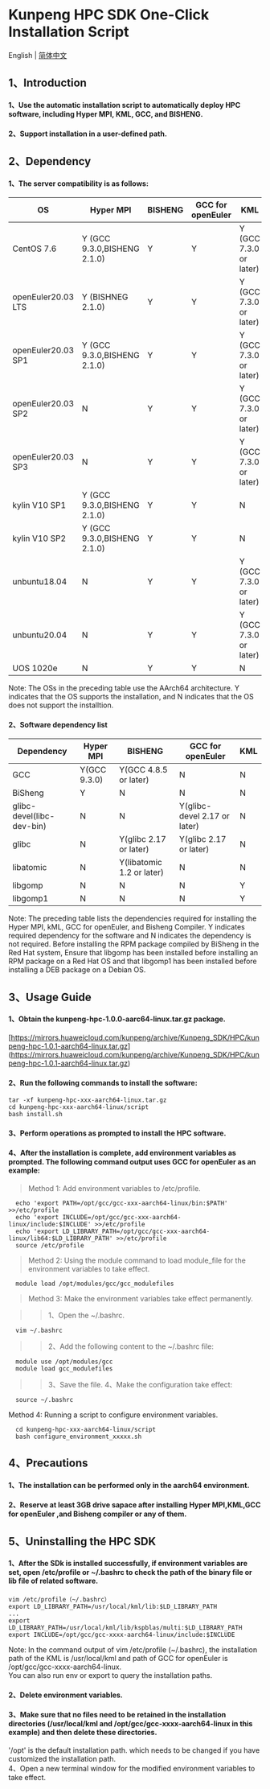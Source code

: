# **Kunpeng HPC SDK One-Click Installation Script**

English | [简体中文](README.md)

## 1、Introduction

#### 1、Use the automatic installation script to automatically deploy HPC software, including Hyper MPI, KML, GCC, and BISHENG.

#### 2、Support installation in a user-defined path.


## 2、Dependency

#### 1、The server compatibility is as follows:

|  OS  | Hyper MPI  | BISHENG | GCC for openEuler  | KML   |  
|  ---- | ----  | ---- | ---- | ----  |
| CentOS 7.6  | Y (GCC 9.3.0,BISHENG 2.1.0) | Y | Y | Y (GCC 7.3.0 or later) |
| openEuler20.03 LTS  | Y (BISHNEG 2.1.0) | Y | Y | Y (GCC 7.3.0 or later) |
| openEuler20.03 SP1  | Y (GCC 9.3.0,BISHENG 2.1.0) | Y | Y | Y (GCC 7.3.0 or later) |
| openEuler20.03 SP2  | N | Y | Y | Y (GCC 7.3.0 or later) |
| openEuler20.03 SP3  | N | Y | Y | Y (GCC 7.3.0 or later) |
| kylin V10 SP1  | Y (GCC 9.3.0,BISHENG 2.1.0) | Y | Y | N  |
| kylin V10 SP2  | Y (GCC 9.3.0,BISHENG 2.1.0) | Y | Y | N  |
| unbuntu18.04  | N | Y | Y | Y (GCC 7.3.0 or later)| 
| unbuntu20.04  | N | Y | Y | Y (GCC 7.3.0 or later) |
| UOS 1020e | N | Y | Y | N  | 

Note: The OSs in the preceding table use the AArch64 architecture. Y indicates that the OS supports the installation, and N indicates that the OS does not support the installtion.

#### 2、Software dependency list


|  Dependency  | Hyper MPI  | BISHENG | GCC for openEuler  | KML   |  
|  ---- | ----  | ---- | ---- | ----  |
| GCC  | Y(GCC 9.3.0) | Y(GCC 4.8.5 or later)| N | N |
| BiSheng  | Y | N | N | N  |
| glibc-devel(libc-dev-bin) | N  | N | Y(glibc-devel 2.17 or later) | N  |
| glibc  | N | Y(glibc 2.17 or later)| Y(glibc 2.17 or later) | N  |
| libatomic  | N | Y(libatomic 1.2 or later) | N | N  |
| libgomp  | N | N | N | Y  | 
| libgomp1  | N | N | N | Y  | 

Note: The preceding table lists the dependencies required for installing the Hyper MPI, kML, GCC for openEuler, and Bisheng Compiler. Y indicates required dependency for the software and N indicates the dependency is not required. Before installing the RPM package compiled by BiSheng in the Red Hat system, Ensure that libgomp has been installed before installing an RPM package on a Red Hat OS and that libgomp1 has been installed before installing a DEB package on a Debian OS.

## 3、Usage Guide

####  1、Obtain the kunpeng-hpc-1.0.0-aarc64-linux.tar.gz package. 
[https://mirrors.huaweicloud.com/kunpeng/archive/Kunpeng_SDK/HPC/kunpeng-hpc-1.0.1-aarch64-linux.tar.gz]
(https://mirrors.huaweicloud.com/kunpeng/archive/Kunpeng_SDK/HPC/kunpeng-hpc-1.0.1-aarch64-linux.tar.gz)
####  2、Run the following commands to install the software:
```
tar -xf kunpeng-hpc-xxx-aarch64-linux.tar.gz
cd kunpeng-hpc-xxx-aarch64-linux/script
bash install.sh
```
#### 3、Perform operations as prompted to install the HPC software. 
#### 4、After the installation is complete, add environment variables as prompted. The following command output uses GCC for openEuler as an example:

> Method 1: Add environment variables to /etc/profile.
```
  echo 'export PATH=/opt/gcc/gcc-xxx-aarch64-linux/bin:$PATH' >>/etc/profile
  echo 'export INCLUDE=/opt/gcc/gcc-xxx-aarch64-linux/include:$INCLUDE' >>/etc/profile
  echo 'export LD_LIBRARY_PATH=/opt/gcc/gcc-xxx-aarch64-linux/lib64:$LD_LIBRARY_PATH' >>/etc/profile
  source /etc/profile
```
> Method 2: Using the module command to load module_file for the environment variables to take effect.
```
  module load /opt/modules/gcc/gcc_modulefiles
```
> Method 3: Make the environment variables take effect permanently.

>> 1、Open the ~/.bashrc.
```
  vim ~/.bashrc  
```
>> 2、Add the following content to the ~/.bashrc file:
```
  module use /opt/modules/gcc
  module load gcc_modulefiles
```
>> 3、Save the file.
>> 4、Make the configuration take effect:
```
  source ~/.bashrc
```
Method 4: Running a script to configure environment variables.
```
  cd kunpeng-hpc-xxx-aarch64-linux/script
  bash configure_environment_xxxxx.sh
```
## 4、Precautions

#### 1、The installation can be performed only in the aarch64 environment.
#### 2、Reserve at least 3GB drive sapace after installing Hyper MPI,KML,GCC for openEuler ,and Bisheng compiler or any of them.

## 5、Uninstalling the HPC SDK 

#### 1、After the SDk is installed successfully, if environment variables are set, open /etc/profile or ~/.bashrc to check the path of the binary file or lib file of related software.
```
vim /etc/profile（~/.bashrc）
export LD_LIBRARY_PATH=/usr/local/kml/lib:$LD_LIBRARY_PATH
...
export LD_LIBRARY_PATH=/usr/local/kml/lib/kspblas/multi:$LD_LIBRARY_PATH
export INCLUDE=/opt/gcc/gcc-xxxx-aarch64-linux/include:$INCLUDE
```

Note: In the command output of vim /etc/profile (~/.bashrc), the installation path of the KML is /usr/local/kml and path of GCC for openEuler is /opt/gcc/gcc-xxxx-aarch64-linux.  
You can also run env or export to query the installation paths.

#### 2、Delete environment variables.
#### 3、Make sure that no files need to be retained in the installation directories (/usr/local/kml and /opt/gcc/gcc-xxxx-aarch64-linux in this example) and then delete these directories.  
'/opt' is the default installation path. which needs to be changed if you have customized the installation path.  
4、Open a new terminal window for the modified environment variables to take effect.
